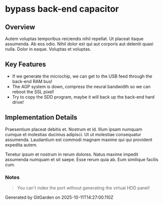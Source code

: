 # bypass back-end capacitor

## Overview
Autem voluptas temporibus reiciendis nihil repellat. Ut placeat itaque assumenda. Ab eos odio. Nihil dolor est qui aut corporis aut deleniti quasi nulla. Dolor in eaque. Voluptas et voluptas.

## Key Features
- If we generate the microchip, we can get to the USB feed through the back-end RAM bus!
- The AGP system is down, compress the neural bandwidth so we can reboot the SSL pixel!
- Try to copy the SDD program, maybe it will back up the back-end hard drive!

## Implementation Details
Praesentium placeat debitis et. Nostrum et id. Illum ipsam numquam cumque et molestias ducimus adipisci. Ut ut molestiae consequatur assumenda. Laudantium est commodi magnam maxime qui qui provident expedita autem.
 Tenetur ipsum et nostrum in rerum dolores. Natus maxime impedit assumenda numquam et sit saepe. Esse rerum quia ab. Eum similique facilis cum.

### Notes
> You can't index the port without generating the virtual HDD panel!

Generated by GitGarden on 2025-10-11T14:27:00.110Z